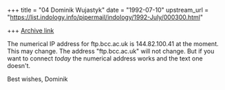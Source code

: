 +++
title = "04 Dominik Wujastyk"
date = "1992-07-10"
upstream_url = "https://list.indology.info/pipermail/indology/1992-July/000300.html"

+++
[Archive link](https://list.indology.info/pipermail/indology/1992-July/000300.html)


The numerical IP address for ftp.bcc.ac.uk is 144.82.100.41 at the moment.
This may change.  The address "ftp.bcc.ac.uk" will not change.  But if
you want to connect *today* the numerical address works and the
text one doesn't.

Best wishes,
Dominik





